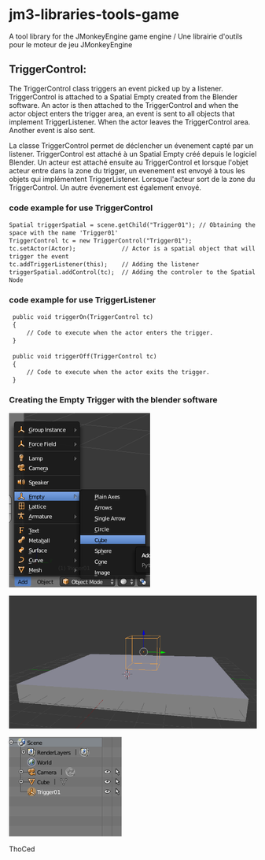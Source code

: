 # jm3-libraries-tools-game
A tool library for the JMonkeyEngine game engine /  Une librairie d'outils pour le moteur de jeu JMonkeyEngine

## TriggerControl:


The TriggerControl class triggers an event picked up by a listener. TriggerControl is attached to a Spatial Empty created from the Blender software. An actor is then attached to the TriggerControl and when the actor object enters the trigger area, an event is sent to all objects that implement TriggerListener. When the actor leaves the TriggerControl area. Another event is also sent.

La classe TriggerControl permet de déclencher un évenement capté par un listener. TriggerControl est attaché à un Spatial Empty créé depuis le logiciel Blender. Un acteur est attaché ensuite au TriggerControl et lorsque l'objet acteur entre dans la zone du trigger, un evenement est envoyé à tous les objets qui implémentent TriggerListener. Lorsque l'acteur sort de la zone du TriggerControl. Un autre évenement est également envoyé.


### code example for use TriggerControl

``` 
Spatial triggerSpatial = scene.getChild("Trigger01"); // Obtaining the space with the name 'Trigger01'
TriggerControl tc = new TriggerControl("Trigger01");
tc.setActor(Actor);             // Actor is a spatial object that will trigger the event
tc.addTriggerListener(this);    // Adding the listener
triggerSpatial.addControl(tc);  // Adding the controler to the Spatial Node
```

### code example for use TriggerListener

``` 
 public void triggerOn(TriggerControl tc)
 {
     // Code to execute when the actor enters the trigger.
 }

 public void triggerOff(TriggerControl tc) 
 {
     // Code to execute when the actor exits the trigger.    
 }
  ``` 
### Creating the Empty Trigger with the blender software

![Image Add](https://github.com/thoced/jm3-libraries-tools-game/blob/master/src/images/blender-add-empty.png)

![Image Scene](https://github.com/thoced/jm3-libraries-tools-game/blob/master/src/images/blender-trigger.png)

![Image Scene-graph](https://github.com/thoced/jm3-libraries-tools-game/blob/master/src/images/blender-scene.png)

ThoCed
